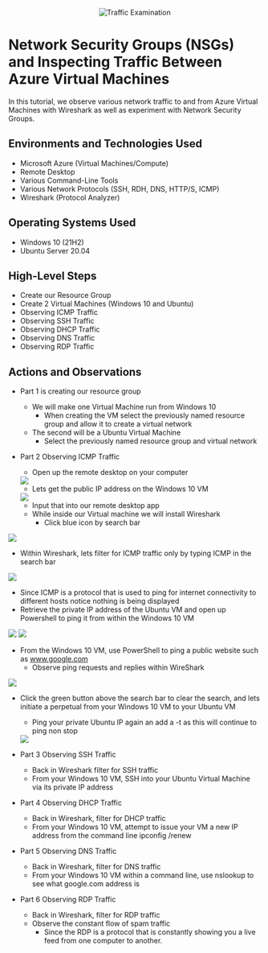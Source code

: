 <p align="center">
<img src="https://i.imgur.com/Ua7udoS.png" alt="Traffic Examination"/>
</p>

<h1>Network Security Groups (NSGs) and Inspecting Traffic Between Azure Virtual Machines</h1>
In this tutorial, we observe various network traffic to and from Azure Virtual Machines with Wireshark as well as experiment with Network Security Groups. <br />


<h2>Environments and Technologies Used</h2>

- Microsoft Azure (Virtual Machines/Compute)
- Remote Desktop
- Various Command-Line Tools
- Various Network Protocols (SSH, RDH, DNS, HTTP/S, ICMP)
- Wireshark (Protocol Analyzer)

<h2>Operating Systems Used </h2>

- Windows 10 (21H2)
- Ubuntu Server 20.04

<h2>High-Level Steps</h2>

- Create our Resource Group
- Create 2 Virtual Machines (Windows 10 and Ubuntu)
- Observing ICMP Traffic
- Observing SSH Traffic
- Observing DHCP Traffic
- Observing DNS Traffic
- Observing RDP Traffic

<h2>Actions and Observations</h2>

- Part 1 is creating our resource group
  - We will make one Virtual Machine run from Windows 10
    - When creating the VM select the previously named resource group and allow it to create a virtual network
  - The second will be a Ubuntu Virtual Machine
    - Select the previously named resource group and virtual network
- Part 2 Observing ICMP Traffic
   - Open up the remote desktop on your computer
   <img src="https://i.imgur.com/b5SkxdR.png"/>
   
   - Lets get the public IP address on the Windows 10 VM
  <img src="https://i.imgur.com/xeFLSTn.png"/>
  
   - Input that into our remote desktop app
   - While inside our Virtual machine we will install Wireshark
      - Click blue icon by search bar
 <img src="https://i.imgur.com/cosP8Cq.png"/>
 
   - Within Wireshark, lets filter for ICMP traffic only by typing ICMP in the search bar
 <img src="https://i.imgur.com/FG5sqf2.png"/>

   - Since ICMP is a protocol that is used to ping for internet connectivity to different hosts notice nothing is being displayed
   - Retrieve the private IP address of the Ubuntu VM and open up Powershell to ping it from within the Windows 10 VM
  <img src="https://i.imgur.com/LvqX1dI.png"/>
  <img src="https://i.imgur.com/Vvv1j8F.png"/>
  
   - From the Windows 10 VM, use PowerShell to ping a public website such as www.google.com
     - Observe ping requests and replies within WireShark
   <img src="https://i.imgur.com/9MstXjl.png"/>

   - Click the green button above the search bar to clear the search, and lets initiate a perpetual from your Windows 10 VM to your Ubuntu VM
     - Ping your private Ubuntu IP again an add a -t as this will continue to ping non stop
     <img src="https://i.imgur.com/KsDZ0Jc.png"/>
     
- Part 3 Observing SSH Traffic
  - Back in Wireshark filter for SSH traffic
  - From your Windows 10 VM, SSH into your Ubuntu Virtual Machine via its private IP address
- Part 4 Observing DHCP Traffic
   - Back in Wireshark, filter for DHCP traffic 
   - From your Windows 10 VM, attempt to issue your VM a new IP address from the command line ipconfig /renew 
- Part 5 Observing DNS Traffic
   - Back in Wireshark, filter for DNS traffic 
   - From your Windows 10 VM within a command line, use nslookup to see what google.com address is 
- Part 6 Observing RDP Traffic
   - Back in Wireshark, filter for RDP traffic
   - Observe the constant flow of spam traffic
     - Since the RDP is a protocol that is constantly showing you a live feed from one computer to another.

